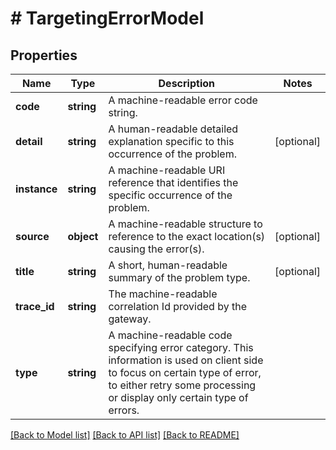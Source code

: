 # # TargetingErrorModel

## Properties

Name | Type | Description | Notes
------------ | ------------- | ------------- | -------------
**code** | **string** | A machine-readable error code string. |
**detail** | **string** | A human-readable detailed explanation specific to this occurrence of the problem. | [optional]
**instance** | **string** | A machine-readable URI reference that identifies the specific occurrence of the problem. |
**source** | **object** | A machine-readable structure to reference to the exact location(s) causing the error(s). | [optional]
**title** | **string** | A short, human-readable summary of the problem type. | [optional]
**trace_id** | **string** | The machine-readable correlation Id provided by the gateway. |
**type** | **string** | A machine-readable code specifying error category. This information is used on client side to focus on certain type of error,  to either retry some processing or display only certain type of errors. |

[[Back to Model list]](../../README.md#models) [[Back to API list]](../../README.md#endpoints) [[Back to README]](../../README.md)
